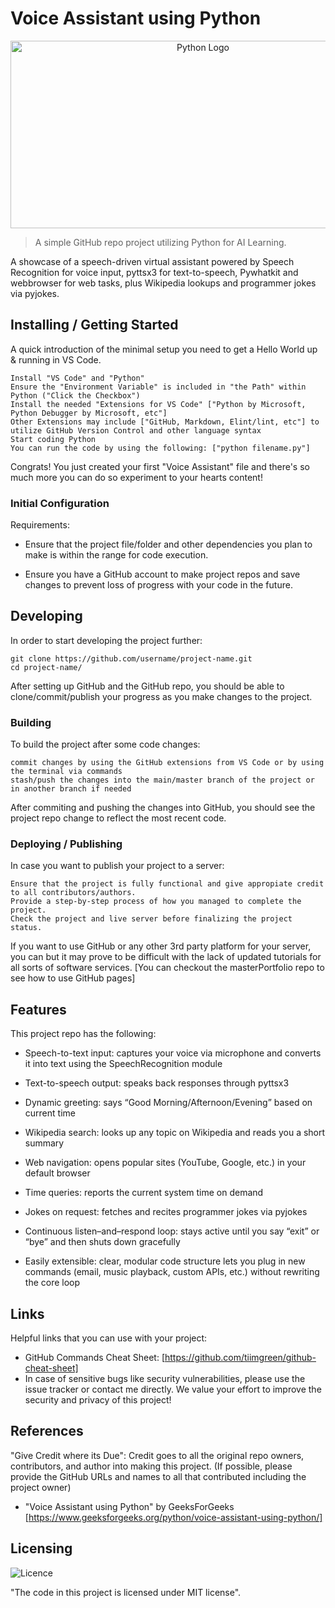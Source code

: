 # Voice Assistant using Python

<p align="center">
  <img src="https://logos-world.net/wp-content/uploads/2021/10/Python-Symbol.png" width="600" height="300" alt="Python Logo">
</p>

> A simple GitHub repo project utilizing Python for AI Learning.

A showcase of a speech-driven virtual assistant powered by Speech Recognition for voice input, pyttsx3 for text-to-speech, Pywhatkit and webbrowser for web tasks, plus Wikipedia lookups and programmer jokes via pyjokes.

## Installing / Getting Started

A quick introduction of the minimal setup you need to get a Hello World up & running in VS Code.

```shell
Install "VS Code" and "Python"
Ensure the "Environment Variable" is included in "the Path" within Python ("Click the Checkbox")
Install the needed "Extensions for VS Code" ["Python by Microsoft, Python Debugger by Microsoft, etc"]
Other Extensions may include ["GitHub, Markdown, Elint/lint, etc"] to utilize GitHub Version Control and other language syntax
Start coding Python
You can run the code by using the following: ["python filename.py"]
```

Congrats! You just created your first "Voice Assistant" file and there's so much more you can do so experiment to your hearts content!

### Initial Configuration

Requirements:
  
- Ensure that the project file/folder and other dependencies you plan to make is within the range for code execution.
  
- Ensure you have a GitHub account to make project repos and save changes to prevent loss of progress with your code in the future.

## Developing

In order to start developing the project further:

```shell
git clone https://github.com/username/project-name.git
cd project-name/
```

After setting up GitHub and the GitHub repo, you should be able to clone/commit/publish your progress as you make changes to the project.

### Building

To build the project after some code changes:

```shell
commit changes by using the GitHub extensions from VS Code or by using the terminal via commands
stash/push the changes into the main/master branch of the project or in another branch if needed
```

After commiting and pushing the changes into GitHub, you should see the project repo change to reflect the most recent code.

### Deploying / Publishing

In case you want to publish your project to a server:

```shell
Ensure that the project is fully functional and give appropiate credit to all contributors/authors.
Provide a step-by-step process of how you managed to complete the project.
Check the project and live server before finalizing the project status.
```

If you want to use GitHub or any other 3rd party platform for your server, you can but it may prove to be difficult with the lack of updated tutorials for all sorts of software services. 
[You can checkout the masterPortfolio repo to see how to use GitHub pages]

## Features

This project repo has the following:

- Speech-to-text input: captures your voice via microphone and converts it into text using the SpeechRecognition module

- Text-to-speech output: speaks back responses through pyttsx3

- Dynamic greeting: says “Good Morning/Afternoon/Evening” based on current time

- Wikipedia search: looks up any topic on Wikipedia and reads you a short summary

- Web navigation: opens popular sites (YouTube, Google, etc.) in your default browser

- Time queries: reports the current system time on demand

- Jokes on request: fetches and recites programmer jokes via pyjokes

- Continuous listen–and–respond loop: stays active until you say “exit” or “bye” and then shuts down gracefully

- Easily extensible: clear, modular code structure lets you plug in new commands (email, music playback, custom APIs, etc.) 
without rewriting the core loop

## Links

Helpful links that you can use with your project:

- GitHub Commands Cheat Sheet: [https://github.com/tiimgreen/github-cheat-sheet]
- In case of sensitive bugs like security vulnerabilities, please use the issue tracker or contact me directly. 
  We value your effort to improve the security and privacy of this project!

## References

"Give Credit where its Due": Credit goes to all the original repo owners, contributors, and author into making this project.
(If possible, please provide the GitHub URLs and names to all that contributed including the project owner)

- "Voice Assistant using Python" by GeeksForGeeks [https://www.geeksforgeeks.org/python/voice-assistant-using-python/]

## Licensing

![Licence](https://img.shields.io/github/license/Ileriayo/markdown-badges?style=for-the-badge)

"The code in this project is licensed under MIT license".